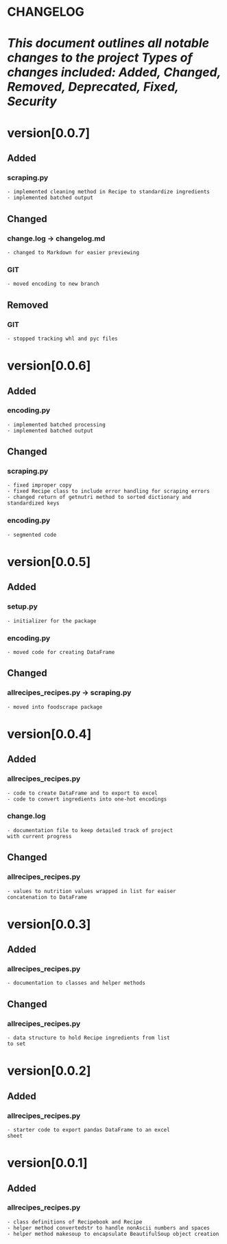 CHANGELOG
==========================================================
*This document outlines all notable changes to the project Types of changes included: Added, Changed, Removed, Deprecated, Fixed, Security*
==========================================================
# version[0.0.7]
##  Added
###   scraping.py
    - implemented cleaning method in Recipe to standardize ingredients
    - implemented batched output
##  Changed
###   change.log -> changelog.md
    - changed to Markdown for easier previewing
###   GIT 
    - moved encoding to new branch 
##  Removed
### GIT
    - stopped tracking whl and pyc files 


#   version[0.0.6]
##  Added
### encoding.py
    - implemented batched processing
    - implemented batched output
##  Changed
### scraping.py
    - fixed improper copy
    - fixed Recipe class to include error handling for scraping errors
    - changed return of getnutri method to sorted dictionary and standardized keys
### encoding.py
    - segmented code


#   version[0.0.5]
##  Added
### setup.py
    - initializer for the package
### encoding.py
    - moved code for creating DataFrame
##  Changed
### allrecipes_recipes.py -> scraping.py
    - moved into foodscrape package 


#   version[0.0.4]
##  Added
### allrecipes_recipes.py
    - code to create DataFrame and to export to excel
    - code to convert ingredients into one-hot encodings
### change.log
    - documentation file to keep detailed track of project
    with current progress
##  Changed
### allrecipes_recipes.py
    - values to nutrition values wrapped in list for eaiser
    concatenation to DataFrame 


#   version[0.0.3]
##  Added
### allrecipes_recipes.py
    - documentation to classes and helper methods
##  Changed
### allrecipes_recipes.py
    - data structure to hold Recipe ingredients from list
    to set 


#   version[0.0.2]
##  Added
### allrecipes_recipes.py
    - starter code to export pandas DataFrame to an excel
    sheet


#   version[0.0.1]
##  Added
### allrecipes_recipes.py 
    - class definitions of Recipebook and Recipe
    - helper method convertedstr to handle nonAscii numbers and spaces
    - helper method makesoup to encapsulate BeautifulSoup object creation